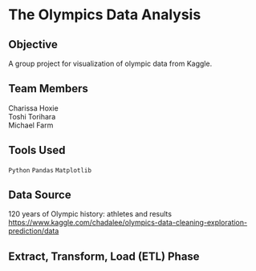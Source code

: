 # The Olympics Data Analysis

## Objective
A group project for visualization of olympic data from Kaggle.

## Team Members
Charissa Hoxie<br>
Toshi Torihara<br>
Michael Farm<br>

## Tools Used
`Python`
`Pandas`
`Matplotlib`

## Data Source
120 years of Olympic history: athletes and results<br>
https://www.kaggle.com/chadalee/olympics-data-cleaning-exploration-prediction/data

## Extract, Transform, Load (ETL) Phase
